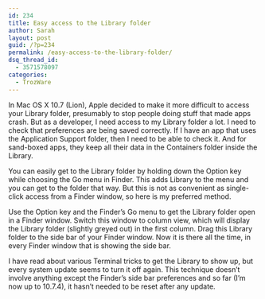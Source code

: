 ```yaml
---
id: 234
title: Easy access to the Library folder
author: Sarah
layout: post
guid: /?p=234
permalink: /easy-access-to-the-library-folder/
dsq_thread_id:
  - 3571578097
categories:
  - TrozWare
---
```

In Mac OS X 10.7 (Lion), Apple decided to make it more difficult to access your Library folder, presumably to stop people doing stuff that made apps crash. But as a developer, I need access to my Library folder a lot. I need to check that preferences are being saved correctly. If I have an app that uses the Application Support folder, then I need to be able to check it. And for sand-boxed apps, they keep all their data in the Containers folder inside the Library.

You can easily get to the Library folder by holding down the Option key while choosing the Go menu in Finder. This adds Library to the menu and you can get to the folder that way. But this is not as convenient as single-click access from a Finder window, so here is my preferred method.

Use the Option key and the Finder&#8217;s Go menu to get the Library folder open in a Finder window. Switch this window to column view, which will display the Library folder (slightly greyed out) in the first column. Drag this Library folder to the side bar of your Finder window. Now it is there all the time, in every Finder window that is showing the side bar.

I have read about various Terminal tricks to get the Library to show up, but every system update seems to turn it off again. This technique doesn&#8217;t involve anything except the Finder&#8217;s side bar preferences and so far (I&#8217;m now up to 10.7.4), it hasn&#8217;t needed to be reset after any update.